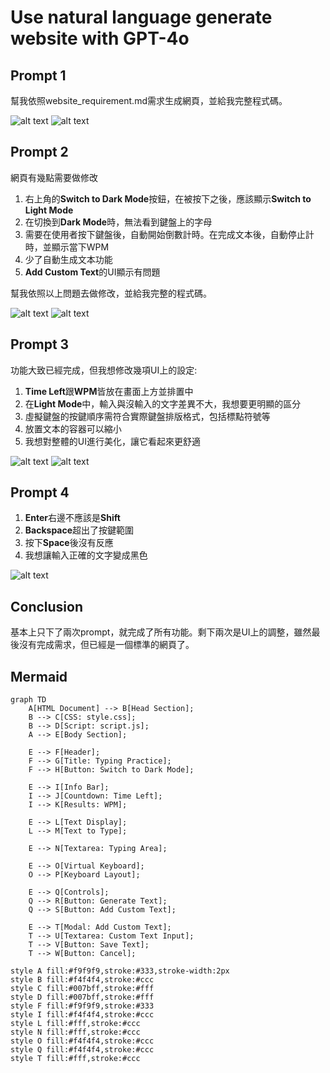 # Use natural language generate website with GPT-4o

## Prompt 1

幫我依照website_requirement.md需求生成網頁，並給我完整程式碼。

![alt text](image.png)
![alt text](image-1.png)

## Prompt 2

網頁有幾點需要做修改

1. 右上角的**Switch to Dark Mode**按鈕，在被按下之後，應該顯示**Switch to Light Mode**
2. 在切換到**Dark Mode**時，無法看到鍵盤上的字母
3. 需要在使用者按下鍵盤後，自動開始倒數計時。在完成文本後，自動停止計時，並顯示當下WPM
4. 少了自動生成文本功能
5. **Add Custom Text**的UI顯示有問題

幫我依照以上問題去做修改，並給我完整的程式碼。

![alt text](image-2.png)
![alt text](image-3.png)

## Prompt 3

功能大致已經完成，但我想修改幾項UI上的設定:
1. **Time Left**跟**WPM**皆放在畫面上方並排置中
2. 在**Light Mode**中，輸入與沒輸入的文字差異不大，我想要更明顯的區分
3. 虛擬鍵盤的按鍵順序需符合實際鍵盤排版格式，包括標點符號等
4. 放置文本的容器可以縮小
5. 我想對整體的UI進行美化，讓它看起來更舒適

![alt text](image-4.png)
![alt text](image-5.png)

## Prompt 4

1. **Enter**右邊不應該是**Shift**
2. **Backspace**超出了按鍵範圍
3. 按下**Space**後沒有反應
4. 我想讓輸入正確的文字變成黑色

![alt text](image-6.png)

## Conclusion

基本上只下了兩次prompt，就完成了所有功能。剩下兩次是UI上的調整，雖然最後沒有完成需求，但已經是一個標準的網頁了。

## Mermaid

```mermaid
graph TD
    A[HTML Document] --> B[Head Section];
    B --> C[CSS: style.css];
    B --> D[Script: script.js];
    A --> E[Body Section];

    E --> F[Header];
    F --> G[Title: Typing Practice];
    F --> H[Button: Switch to Dark Mode];

    E --> I[Info Bar];
    I --> J[Countdown: Time Left];
    I --> K[Results: WPM];

    E --> L[Text Display];
    L --> M[Text to Type];

    E --> N[Textarea: Typing Area];

    E --> O[Virtual Keyboard];
    O --> P[Keyboard Layout];

    E --> Q[Controls];
    Q --> R[Button: Generate Text];
    Q --> S[Button: Add Custom Text];

    E --> T[Modal: Add Custom Text];
    T --> U[Textarea: Custom Text Input];
    T --> V[Button: Save Text];
    T --> W[Button: Cancel];

style A fill:#f9f9f9,stroke:#333,stroke-width:2px
style B fill:#f4f4f4,stroke:#ccc
style C fill:#007bff,stroke:#fff
style D fill:#007bff,stroke:#fff
style F fill:#f9f9f9,stroke:#333
style I fill:#f4f4f4,stroke:#ccc
style L fill:#fff,stroke:#ccc
style N fill:#fff,stroke:#ccc
style O fill:#f4f4f4,stroke:#ccc
style Q fill:#f4f4f4,stroke:#ccc
style T fill:#fff,stroke:#ccc
```